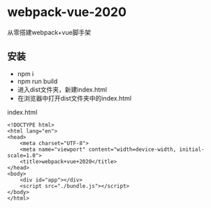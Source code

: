 # webpack-vue-2020
从零搭建webpack+vue脚手架

## 安装
- npm i
- npm run build
- 进入dist文件夹，新建index.html
- 在浏览器中打开dist文件夹中的index.html

index.html
```
<!DOCTYPE html>
<html lang="en">
<head>
    <meta charset="UTF-8">
    <meta name="viewport" content="width=device-width, initial-scale=1.0">
    <title>webpack+vue+2020</title>
</head>
<body>
    <div id="app"></div>
    <script src="./bundle.js"></script>
</body>
</html>
```
